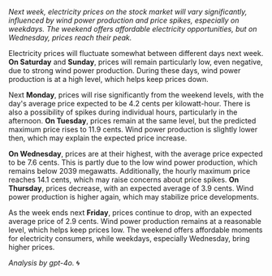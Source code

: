 *Next week, electricity prices on the stock market will vary significantly, influenced by wind power production and price spikes, especially on weekdays. The weekend offers affordable electricity opportunities, but on Wednesday, prices reach their peak.*

Electricity prices will fluctuate somewhat between different days next week. **On Saturday** and **Sunday**, prices will remain particularly low, even negative, due to strong wind power production. During these days, wind power production is at a high level, which helps keep prices down.

Next **Monday**, prices will rise significantly from the weekend levels, with the day's average price expected to be 4.2 cents per kilowatt-hour. There is also a possibility of spikes during individual hours, particularly in the afternoon. **On Tuesday**, prices remain at the same level, but the predicted maximum price rises to 11.9 cents. Wind power production is slightly lower then, which may explain the expected price increase.

**On Wednesday**, prices are at their highest, with the average price expected to be 7.6 cents. This is partly due to the low wind power production, which remains below 2039 megawatts. Additionally, the hourly maximum price reaches 14.1 cents, which may raise concerns about price spikes. **On Thursday**, prices decrease, with an expected average of 3.9 cents. Wind power production is higher again, which may stabilize price developments.

As the week ends next **Friday**, prices continue to drop, with an expected average price of 2.9 cents. Wind power production remains at a reasonable level, which helps keep prices low. The weekend offers affordable moments for electricity consumers, while weekdays, especially Wednesday, bring higher prices.

*Analysis by gpt-4o.* 🌀
